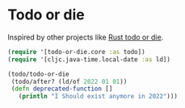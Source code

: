 # Todo or die

Inspired by other projects like [Rust todo or die](https://docs.rs/todo-or-die/0.1.2/todo_or_die/).

```clojure
(require '[todo-or-die.core :as todo])
(require '[cljc.java-time.local-date :as ld])

(todo/todo-or-die
 (todo/after? (ld/of 2022 01 01))
 (defn deprecated-function []
   (println "I Should exist anymore in 2022")))
```
